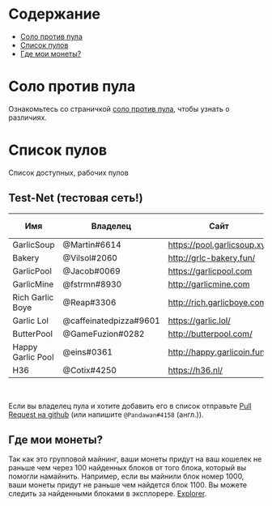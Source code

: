 # Содержание
- [Соло против пула](#solo-vs-pool)
- [Список пулов](#list-of-pools)
- [Где мои монеты?](#when-do-i-get-paid)

# Соло против пула
Ознакомьтесь со страничкой [соло против пула](how-to-mine.html#solo-vs-pool), чтобы узнать о различиях.

# Список пулов
Список доступных, рабочих пулов

## Test-Net (тестовая сеть!)
| Имя             | Владелец                  | Сайт                     | Pool Fee | Адрес                                   | Verified |
|------------------|------------------------|-----------------------------|----------|-------------------------------------------|----------|
| GarlicSoup       | @Martin#6614           | https://pool.garlicsoup.xyz | 1%**\*** | stratum+tcp://us.pool.garlicsoup.xyz:3333 | Yes      |
| Bakery           | @Vilsol#2060           | http://grlc-bakery.fun/     | 1%       | stratum+tcp://pool.grlc-bakery.fun:3333   | Yes      |
| GarlicPool       | @Jacob#0069            | https://garlicpool.com      | 1%       | stratum+tcp://grow.garlicpool.com:3333    | No       |
| GarlicMine       | @fstrmn#8930           | http://garlicmine.com       | 1.5%     | stratum+tcp://garlicmine.com:3333         | No       |
| Rich Garlic Boye | @Reap#3306             | http://rich.garlicboye.com/ | 1%       | stratum+tcp://rich.garlicboye.com:3333    | No       |
| Garlic Lol       | @caffeinatedpizza#9601 | https://garlic.lol/         | 0.69%    | stratum+tcp://pool.garlic.lol:3333        | Yes      |
| ButterPool       | @GameFuzion#0282       | http://butterpool.com/      | 0.75%    | stratum+tcp://butterpool.com:3032         | No       |
| Happy Garlic Pool| @eins#0361             | http://happy.garlicoin.fun  | 0.7%     | stratum+tcp://happy.garlicoin.fun:3210    | No       |
| H36              | @Cotix#4250            | https://h36.nl/             | 2%       | stratum+tcp://h36.nl3333                  | No       |  

<br>

Если вы владелец пула и хотите добавить его в список отправьте [Pull Request на github](https://github.com/PandawanFr/GarlicoinHelp/pulls) (или напишите `@Pandawan#4158` (англ.)).


## Где мои монеты?
Так как это групповой майнинг, ваши монеты придут на ваш кошелек не раньше чем через 100 найденных блоков от того блока, который вы помогли намайнить.
Например, если вы майнили блок номер 1000, ваши монеты придут не раньше чем найдется блок 1100.
Вы можете следить за найденными блоками в эксплорере. [Explorer](http://explorer.garlicoin.io/).